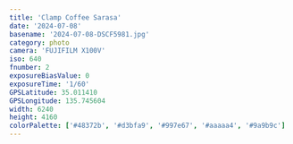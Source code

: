 ```yaml
---
title: 'Clamp Coffee Sarasa'
date: '2024-07-08'
basename: '2024-07-08-DSCF5981.jpg'
category: photo
camera: 'FUJIFILM X100V'
iso: 640
fnumber: 2
exposureBiasValue: 0
exposureTime: '1/60'
GPSLatitude: 35.011410
GPSLongitude: 135.745604
width: 6240
height: 4160
colorPalette: ['#48372b', '#d3bfa9', '#997e67', '#aaaaa4', '#9a9b9c']
---
```

